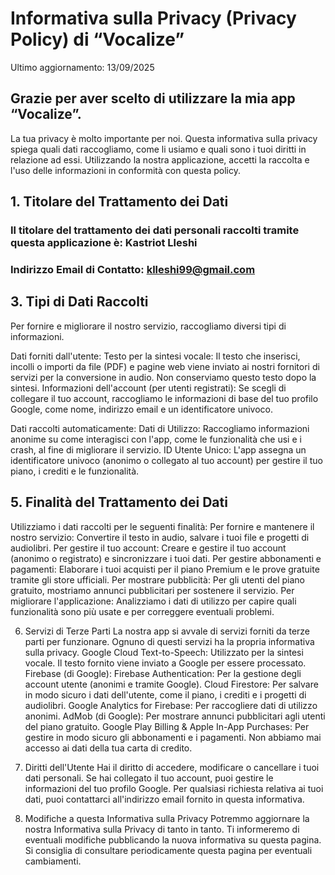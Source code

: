 # Informativa sulla Privacy (Privacy Policy) di “Vocalize”
Ultimo aggiornamento: 13/09/2025

## Grazie per aver scelto di utilizzare la mia app “Vocalize”. 

La tua privacy è molto importante per noi. Questa informativa sulla privacy spiega quali dati raccogliamo, come li usiamo e quali sono i tuoi diritti in relazione ad essi.
Utilizzando la nostra applicazione, accetti la raccolta e l'uso delle informazioni in conformità con questa policy.

## 1. Titolare del Trattamento dei Dati
### Il titolare del trattamento dei dati personali raccolti tramite questa applicazione è: Kastriot Lleshi
### Indirizzo Email di Contatto: klleshi99@gmail.com

## 3. Tipi di Dati Raccolti
Per fornire e migliorare il nostro servizio, raccogliamo diversi tipi di informazioni.

Dati forniti dall'utente:
Testo per la sintesi vocale: Il testo che inserisci, incolli o importi da file (PDF) e pagine web viene inviato ai nostri fornitori di servizi per la conversione in audio. Non conserviamo questo testo dopo la sintesi.
Informazioni dell'account (per utenti registrati): Se scegli di collegare il tuo account, raccogliamo le informazioni di base del tuo profilo Google, come nome, indirizzo email e un identificatore univoco.

Dati raccolti automaticamente:
Dati di Utilizzo: Raccogliamo informazioni anonime su come interagisci con l'app, come le funzionalità che usi e i crash, al fine di migliorare il servizio.
ID Utente Unico: L'app assegna un identificatore univoco (anonimo o collegato al tuo account) per gestire il tuo piano, i crediti e le funzionalità.

## 5. Finalità del Trattamento dei Dati
Utilizziamo i dati raccolti per le seguenti finalità:
Per fornire e mantenere il nostro servizio: Convertire il testo in audio, salvare i tuoi file e progetti di audiolibri.
Per gestire il tuo account: Creare e gestire il tuo account (anonimo o registrato) e sincronizzare i tuoi dati.
Per gestire abbonamenti e pagamenti: Elaborare i tuoi acquisti per il piano Premium e le prove gratuite tramite gli store ufficiali.
Per mostrare pubblicità: Per gli utenti del piano gratuito, mostriamo annunci pubblicitari per sostenere il servizio.
Per migliorare l'applicazione: Analizziamo i dati di utilizzo per capire quali funzionalità sono più usate e per correggere eventuali problemi.

6. Servizi di Terze Parti
La nostra app si avvale di servizi forniti da terze parti per funzionare. Ognuno di questi servizi ha la propria informativa sulla privacy.
Google Cloud Text-to-Speech: Utilizzato per la sintesi vocale. Il testo fornito viene inviato a Google per essere processato.
Firebase (di Google):
Firebase Authentication: Per la gestione degli account utente (anonimi e tramite Google).
Cloud Firestore: Per salvare in modo sicuro i dati dell'utente, come il piano, i crediti e i progetti di audiolibri.
Google Analytics for Firebase: Per raccogliere dati di utilizzo anonimi.
AdMob (di Google): Per mostrare annunci pubblicitari agli utenti del piano gratuito.
Google Play Billing & Apple In-App Purchases: Per gestire in modo sicuro gli abbonamenti e i pagamenti. Non abbiamo mai accesso ai dati della tua carta di credito.

7. Diritti dell'Utente
Hai il diritto di accedere, modificare o cancellare i tuoi dati personali. Se hai collegato il tuo account, puoi gestire le informazioni del tuo profilo Google. Per qualsiasi richiesta relativa ai tuoi dati, puoi contattarci all'indirizzo email fornito in questa informativa.
8. Modifiche a questa Informativa sulla Privacy
Potremmo aggiornare la nostra Informativa sulla Privacy di tanto in tanto. Ti informeremo di eventuali modifiche pubblicando la nuova informativa su questa pagina. Si consiglia di consultare periodicamente questa pagina per eventuali cambiamenti.
